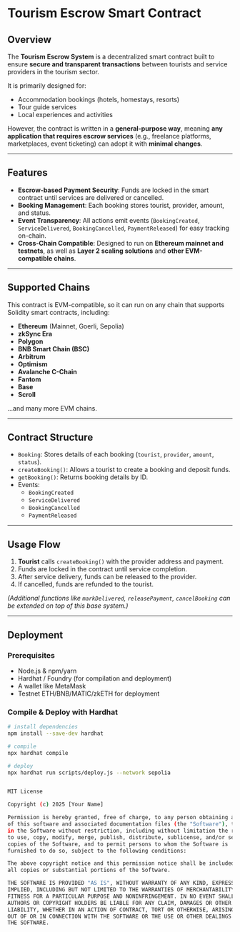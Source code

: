 # Tourism Escrow Smart Contract

## Overview
The **Tourism Escrow System** is a decentralized smart contract built to ensure **secure and transparent transactions** between tourists and service providers in the tourism sector.  

It is primarily designed for:
- Accommodation bookings (hotels, homestays, resorts)
- Tour guide services
- Local experiences and activities

However, the contract is written in a **general-purpose way**, meaning **any application that requires escrow services** (e.g., freelance platforms, marketplaces, event ticketing) can adopt it with **minimal changes**.

---

## Features
- **Escrow-based Payment Security**: Funds are locked in the smart contract until services are delivered or cancelled.  
- **Booking Management**: Each booking stores tourist, provider, amount, and status.  
- **Event Transparency**: All actions emit events (`BookingCreated`, `ServiceDelivered`, `BookingCancelled`, `PaymentReleased`) for easy tracking on-chain.  
- **Cross-Chain Compatible**: Designed to run on **Ethereum mainnet and testnets**, as well as **Layer 2 scaling solutions** and **other EVM-compatible chains**.

---

## Supported Chains
This contract is EVM-compatible, so it can run on any chain that supports Solidity smart contracts, including:

- **Ethereum** (Mainnet, Goerli, Sepolia)  
- **zkSync Era**  
- **Polygon**  
- **BNB Smart Chain (BSC)**  
- **Arbitrum**  
- **Optimism**  
- **Avalanche C-Chain**  
- **Fantom**  
- **Base**  
- **Scroll**  

…and many more EVM chains.

---

## Contract Structure
- `Booking`: Stores details of each booking (`tourist`, `provider`, `amount`, `status`).  
- `createBooking()`: Allows a tourist to create a booking and deposit funds.  
- `getBooking()`: Returns booking details by ID.  
- Events:
  - `BookingCreated`
  - `ServiceDelivered`
  - `BookingCancelled`
  - `PaymentReleased`

---

## Usage Flow
1. **Tourist** calls `createBooking()` with the provider address and payment.  
2. Funds are locked in the contract until service completion.  
3. After service delivery, funds can be released to the provider.  
4. If cancelled, funds are refunded to the tourist.  

*(Additional functions like `markDelivered`, `releasePayment`, `cancelBooking` can be extended on top of this base system.)*

---

## Deployment
### Prerequisites
- Node.js & npm/yarn  
- Hardhat / Foundry (for compilation and deployment)  
- A wallet like MetaMask  
- Testnet ETH/BNB/MATIC/zkETH for deployment

### Compile & Deploy with Hardhat
```bash
# install dependencies
npm install --save-dev hardhat

# compile
npx hardhat compile

# deploy
npx hardhat run scripts/deploy.js --network sepolia


MIT License

Copyright (c) 2025 [Your Name]

Permission is hereby granted, free of charge, to any person obtaining a copy
of this software and associated documentation files (the "Software"), to deal
in the Software without restriction, including without limitation the rights
to use, copy, modify, merge, publish, distribute, sublicense, and/or sell
copies of the Software, and to permit persons to whom the Software is
furnished to do so, subject to the following conditions:

The above copyright notice and this permission notice shall be included in
all copies or substantial portions of the Software.

THE SOFTWARE IS PROVIDED "AS IS", WITHOUT WARRANTY OF ANY KIND, EXPRESS OR
IMPLIED, INCLUDING BUT NOT LIMITED TO THE WARRANTIES OF MERCHANTABILITY,
FITNESS FOR A PARTICULAR PURPOSE AND NONINFRINGEMENT. IN NO EVENT SHALL THE
AUTHORS OR COPYRIGHT HOLDERS BE LIABLE FOR ANY CLAIM, DAMAGES OR OTHER
LIABILITY, WHETHER IN AN ACTION OF CONTRACT, TORT OR OTHERWISE, ARISING FROM,
OUT OF OR IN CONNECTION WITH THE SOFTWARE OR THE USE OR OTHER DEALINGS IN
THE SOFTWARE.

